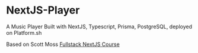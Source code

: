 # NextJS-Player

A Music Player Built with NextJS, Typescript, Prisma, PostgreSQL, deployed on Platform.sh


Based on Scott Moss [Fullstack NextJS Course](https://frontendmasters.com/courses/fullstack-app-next/)
